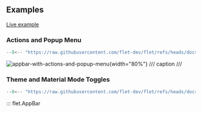 ## Examples

[Live example](https://flet-controls-gallery.fly.dev/navigation/appbar)

### Actions and Popup Menu

```python
--8<-- "https://raw.githubusercontent.com/flet-dev/flet/refs/heads/docs/sdk/python/examples/controls/app-bar/actions-and-popup-menu.py"
```

![appbar-with-actions-and-popup-menu](https://raw.githubusercontent.com/flet-dev/flet/docs/sdk/python/examples/controls/app-bar/media/appbar-with-actions-and-popup-menu.gif){width="80%"}
/// caption
///

### Theme and Material Mode Toggles

```python
--8<-- "https://raw.githubusercontent.com/flet-dev/flet/refs/heads/docs/sdk/python/examples/controls/app-bar/theme-and-material-mode-toggles.py"
```

::: flet.AppBar

